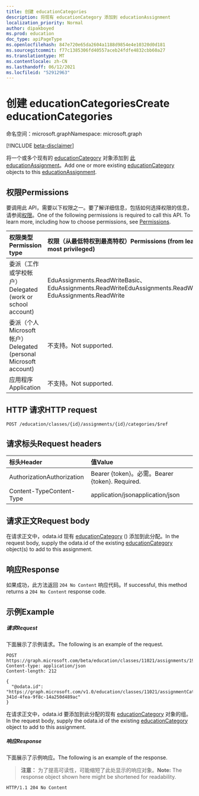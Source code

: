 ```yaml
---
title: 创建 educationCategories
description: 将现有 educationCategory 添加到 educationAssignment
localization_priority: Normal
author: dipakboyed
ms.prod: education
doc_type: apiPageType
ms.openlocfilehash: 847e720e65da2604a1188d9854e4e10320d0d181
ms.sourcegitcommit: f77c1385306fd40557aceb24fdfe4832cbb60a27
ms.translationtype: MT
ms.contentlocale: zh-CN
ms.lasthandoff: 06/12/2021
ms.locfileid: "52912963"
---
```

# <a name="create-educationcategories"></a><span data-ttu-id="acd90-103">创建 educationCategories</span><span class="sxs-lookup"><span data-stu-id="acd90-103">Create educationCategories</span></span>

<span data-ttu-id="acd90-104">命名空间：microsoft.graph</span><span class="sxs-lookup"><span data-stu-id="acd90-104">Namespace: microsoft.graph</span></span>

[!INCLUDE [beta-disclaimer](../../includes/beta-disclaimer.md)]

<span data-ttu-id="acd90-105">将一个或多个现有的 [educationCategory](../resources/educationcategory.md) 对象添加到 [此 educationAssignment](../resources/educationassignment.md)。</span><span class="sxs-lookup"><span data-stu-id="acd90-105">Add one or more existing [educationCategory](../resources/educationcategory.md) objects to this [educationAssignment](../resources/educationassignment.md).</span></span>

## <a name="permissions"></a><span data-ttu-id="acd90-106">权限</span><span class="sxs-lookup"><span data-stu-id="acd90-106">Permissions</span></span>
<span data-ttu-id="acd90-p101">要调用此 API，需要以下权限之一。要了解详细信息，包括如何选择权限的信息，请参阅[权限](/graph/permissions-reference)。</span><span class="sxs-lookup"><span data-stu-id="acd90-p101">One of the following permissions is required to call this API. To learn more, including how to choose permissions, see [Permissions](/graph/permissions-reference).</span></span>

|<span data-ttu-id="acd90-109">权限类型</span><span class="sxs-lookup"><span data-stu-id="acd90-109">Permission type</span></span>      | <span data-ttu-id="acd90-110">权限（从最低特权到最高特权）</span><span class="sxs-lookup"><span data-stu-id="acd90-110">Permissions (from least to most privileged)</span></span>              |
|:--------------------|:---------------------------------------------------------|
|<span data-ttu-id="acd90-111">委派（工作或学校帐户）</span><span class="sxs-lookup"><span data-stu-id="acd90-111">Delegated (work or school account)</span></span> |  <span data-ttu-id="acd90-112">EduAssignments.ReadWriteBasic、EduAssignments.ReadWrite</span><span class="sxs-lookup"><span data-stu-id="acd90-112">EduAssignments.ReadWriteBasic, EduAssignments.ReadWrite</span></span>  |
|<span data-ttu-id="acd90-113">委派（个人 Microsoft 帐户）</span><span class="sxs-lookup"><span data-stu-id="acd90-113">Delegated (personal Microsoft account)</span></span> |  <span data-ttu-id="acd90-114">不支持。</span><span class="sxs-lookup"><span data-stu-id="acd90-114">Not supported.</span></span>  |
|<span data-ttu-id="acd90-115">应用程序</span><span class="sxs-lookup"><span data-stu-id="acd90-115">Application</span></span> | <span data-ttu-id="acd90-116">不支持。</span><span class="sxs-lookup"><span data-stu-id="acd90-116">Not supported.</span></span>  | 

## <a name="http-request"></a><span data-ttu-id="acd90-117">HTTP 请求</span><span class="sxs-lookup"><span data-stu-id="acd90-117">HTTP request</span></span>
<!-- { "blockType": "ignored" } -->
```http
POST /education/classes/{id}/assignments/{id}/categories/$ref
```
## <a name="request-headers"></a><span data-ttu-id="acd90-118">请求标头</span><span class="sxs-lookup"><span data-stu-id="acd90-118">Request headers</span></span>
| <span data-ttu-id="acd90-119">标头</span><span class="sxs-lookup"><span data-stu-id="acd90-119">Header</span></span>       | <span data-ttu-id="acd90-120">值</span><span class="sxs-lookup"><span data-stu-id="acd90-120">Value</span></span> |
|:---------------|:--------|
| <span data-ttu-id="acd90-121">Authorization</span><span class="sxs-lookup"><span data-stu-id="acd90-121">Authorization</span></span>  | <span data-ttu-id="acd90-p102">Bearer {token}。必需。</span><span class="sxs-lookup"><span data-stu-id="acd90-p102">Bearer {token}. Required.</span></span>  |
| <span data-ttu-id="acd90-124">Content-Type</span><span class="sxs-lookup"><span data-stu-id="acd90-124">Content-Type</span></span>  | <span data-ttu-id="acd90-125">application/json</span><span class="sxs-lookup"><span data-stu-id="acd90-125">application/json</span></span>  |

## <a name="request-body"></a><span data-ttu-id="acd90-126">请求正文</span><span class="sxs-lookup"><span data-stu-id="acd90-126">Request body</span></span>
<span data-ttu-id="acd90-127">在请求正文中，odata.id 现有 [educationCategory](../resources/educationcategory.md) () 添加到此分配。</span><span class="sxs-lookup"><span data-stu-id="acd90-127">In the request body, supply the odata.id of the existing [educationCategory](../resources/educationcategory.md) object(s) to add to this assignment.</span></span>


## <a name="response"></a><span data-ttu-id="acd90-128">响应</span><span class="sxs-lookup"><span data-stu-id="acd90-128">Response</span></span>
<span data-ttu-id="acd90-129">如果成功，此方法返回 `204 No Content` 响应代码。</span><span class="sxs-lookup"><span data-stu-id="acd90-129">If successful, this method returns a `204 No Content` response code.</span></span>

## <a name="example"></a><span data-ttu-id="acd90-130">示例</span><span class="sxs-lookup"><span data-stu-id="acd90-130">Example</span></span>
##### <a name="request"></a><span data-ttu-id="acd90-131">请求</span><span class="sxs-lookup"><span data-stu-id="acd90-131">Request</span></span>
<span data-ttu-id="acd90-132">下面展示了示例请求。</span><span class="sxs-lookup"><span data-stu-id="acd90-132">The following is an example of the request.</span></span>
<!-- {
  "blockType": "ignored",
  "name": "add_educationcategory_to_educationassignment"
}-->
```http
POST https://graph.microsoft.com/beta/education/classes/11021/assignments/19002/categories/$ref
Content-type: application/json
Content-length: 212

{
  "@odata.id": "https://graph.microsoft.com/v1.0/education/classes/11021/assignmentCategories/ec98f158-341d-4fea-9f8c-14a250d489ac"
}

```
<span data-ttu-id="acd90-133">在请求正文中，odata.id 要添加到此分配的现有 [educationCategory](../resources/educationcategory.md) 对象的组。</span><span class="sxs-lookup"><span data-stu-id="acd90-133">In the request body, supply the odata.id of the existing [educationCategory](../resources/educationcategory.md) object to add to this assignment.</span></span>
##### <a name="response"></a><span data-ttu-id="acd90-134">响应</span><span class="sxs-lookup"><span data-stu-id="acd90-134">Response</span></span>
<span data-ttu-id="acd90-135">下面展示了示例响应。</span><span class="sxs-lookup"><span data-stu-id="acd90-135">The following is an example of the response.</span></span> 

><span data-ttu-id="acd90-136">**注意：** 为了提高可读性，可能缩短了此处显示的响应对象。</span><span class="sxs-lookup"><span data-stu-id="acd90-136">**Note:** The response object shown here might be shortened for readability.</span></span>


<!-- {
  "blockType": "ignored",
  "truncated": true,
  "@odata.type": "microsoft.graph.educationAssignmentResource"
} -->
```http
HTTP/1.1 204 No Content
```
<!-- uuid: 8fcb5dbc-d5aa-4681-8e31-b001d5168d79
2015-10-25 14:57:30 UTC -->
<!--
{
  "type": "#page.annotation",
  "description": "Add educationCategory to educationAssignment",
  "keywords": "",
  "section": "documentation",
  "tocPath": "",
  "suppressions": []
}
-->


